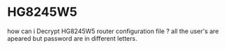 # HG8245W5
how can i Decrypt HG8245W5 router configuration file ? all the user's are apeared but password are in different letters.
